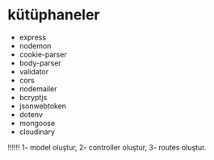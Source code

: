 # kütüphaneler
- express
- nodemon
- cookie-parser
- body-parser
- validator
- cors
- nodemailer
- bcryptjs
- jsonwebtoken
- dotenv
- mongoose
- cloudinary

!!!!!!
1- model oluştur,
2- controller oluştur,
3- routes oluştur.